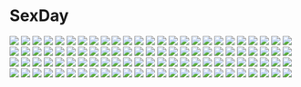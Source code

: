 # SexDay
![](https://konachan.com/jpeg/f6164432e2a3c3c5c0f98fdac5a3aa63/Konachan.com%20-%20296671%20apple228%20blonde_hair%20blue_eyes%20book%20candy%20chocolate%20dress%20drink%20flowers%20food%20long_hair%20original%20rose.jpg)
![](https://konachan.com/image/bb0058e9e7226525fe61f4cd77e901aa/Konachan.com%20-%2023824%20disgaea%20pointed_ears.jpg)
![](https://konachan.com/jpeg/0b450f35a9ff817e78b3c55bc9cab7e7/Konachan.com%20-%20214327%20akabeisoft3%20akizora_momiji%20animal%20cat%20game_cg%20hataraku_otona_no_ren%27ai_jijou%20moon%20night%20scarf%20skirt%20snow%20thighhighs%20tree%20zettai_ryouiki.jpg)
![](https://konachan.com/image/f639bdac4c842ac782d8c8e0497f5594/Konachan.com%20-%20275654%20aqua_eyes%20black%20black_heart%20bodysuit%20breasts%20elbow_gloves%20gloves%20hyperdimension_neptunia%20long_hair%20noire%20signed%20swd3e2%20sword%20weapon%20white_hair%20wings.jpg)
![](https://konachan.com/jpeg/1f7e9008808c6ca457809c3a7380ae6a/Konachan.com%20-%20260978%20demon%20drink%20fate_grand_order%20fate_%28series%29%20food%20fruit%20horns%20navel%20nosuku%20petals%20purple_eyes%20purple_hair%20sake%20short_hair%20signed%20wristwear.jpg)
![](https://konachan.com/image/0c97e8747442de83578fccd9e84a7eb3/Konachan.com%20-%20164159%20black_hair%20green_eyes%20jpeg_artifacts%20kuroki_tomoko%20watashi_ga_motenai_no_wa_dou_kangaetemo_omaera_ga_warui%21.jpg)
![](https://konachan.com/jpeg/f531b03f0061bec92319c07c6ba0cee9/Konachan.com%20-%20148010%202girls%20akemi_homura%20black_hair%20blush%20breasts%20kaname_madoka%20loli%20nipples%20no_bra%20panties%20pantyhose%20pink_hair%20shirt_lift%20suzuki24%20underwear.jpg)
![](https://konachan.com/jpeg/14e4e861e74788e62347a1310230bfeb/Konachan.com%20-%20251753%202girls%20bed%20blonde_hair%20book%20bra%20cropped%20ezusa%20gray_hair%20navel%20orange_eyes%20panties%20shirt%20skirt%20stockings%20thighhighs%20underwear%20yellow_eyes.jpg)
![](https://konachan.com/image/381be1b0ef9f744007024429f8f340ae/Konachan.com%20-%20250508%20anus%20aqua_eyes%20black_hair%20blush%20eyepatch%20panties%20panty_pull%20ponytail%20pussy%20school_uniform%20short_hair%20spread_legs%20spread_pussy%20uncensored%20underwear.jpg)
![](https://konachan.com/image/a0d955ef7798b6539898d49bebfa2864/Konachan.com%20-%20106433%20all_male%20bleach%20kurosaki_ichigo%20male%20mask%20tagme.jpg)
![](https://konachan.com/image/4a6f1a8895337166f6108ad700594519/Konachan.com%20-%2055653%20hatsune_miku%20kagamine_len%20kagamine_rin%20kaito%20male%20megurine_luka%20meiko%20nayu%20nosebleed%20vocaloid.jpg)
![](https://konachan.com/image/0d33dc636900a27603a1d4ed57c071d8/Konachan.com%20-%2069746%20chinese_clothes%20chinese_dress%20dxlsmax_%28lizhimin%29%20hatsune_miku%20panties%20pantyhose%20striped_panties%20twintails%20underwear%20vocaloid.jpg)
![](https://konachan.com/image/3e80f101160e128a62a7ac9291f1d848/Konachan.com%20-%20304488%20all_male%20azumane_asahi%20flowers%20haikyuu%21%21%20kageyama_tobio%20kozume_kenma%20kuroo_tetsuro%20male%20nishinoya_yuu%20oikawa_tooru%20tsukishima_kei%20zzyzzyy.jpg)
![](https://konachan.com/image/508e5b691e51a344e36a630c31fdeb18/Konachan.com%20-%2065183%20hatsune_miku%20megurine_luka%20thighhighs%20twintails%20vocaloid.jpg)
![](https://konachan.com/jpeg/9ec1c117b7efa150997ffb590649645e/Konachan.com%20-%20174277%20brown_hair%20choker%20fairy_fencer_f%20fang_%28fairy_fencer_f%29%20game_cg%20pink_eyes%20pink_hair%20short_hair%20skirt%20thighhighs%20tsunako%20twintails.jpg)
![](https://konachan.com/jpeg/22b4f05e36369339c5a52431604dcd0d/Konachan.com%20-%207358%20carnelian%20japanese_clothes%20kao_no_nai_tsuki%20kuraki_mizuna%20kuraki_suzuna%20miko.jpg)
![](https://konachan.com/image/525149faaa038a9bdc67ac17cba3b003/Konachan.com%20-%20230676%20dragon%20nobody%20original%20stars%20sunset%20watermark%20yk_funa.jpg)
![](https://konachan.com/image/0080425d90c7c497f39d3d008e2e8c36/Konachan.com%20-%2048224%20akatsuki_no_goei%20game_cg%20kurayashiki_tae%20panties%20syangrila%20tomose_shunsaku%20underwear.jpg)
![](https://konachan.com/image/be475ac151dd024c5bdc3e1df768cae0/Konachan.com%20-%20258890%202girls%20blonde_hair%20blush%20boots%20dress%20fang%20garter_belt%20gloves%20hat%20long_hair%20ponytail%20red_eyes%20red_hair%20skirt%20thighhighs%20tomoe_mami%20yellow_eyes.jpg)
![](https://konachan.com/image/18d935110429770d3af7e4f56a84adb7/Konachan.com%20-%2091931%20fan%20feng%20game_cg%20hoshizora_e_kakaru_hashi%20japanese_clothes%20koumoto_madoka%20long_hair%20night%20purple_hair%20ryohka%20yukata.jpg)
![](https://konachan.com/image/7d0baa64af505ca70777814961613e3e/Konachan.com%20-%2011203%20mitsumi_misato%20tagme.jpg)
![](https://konachan.com/image/d95669f4202aaa84b4c4619bdb6f6fdd/Konachan.com%20-%2050719%20anemone%20eureka_seven.jpg)
![](https://konachan.com/image/1ee0ec7b36f750de08a163181df71eae/Konachan.com%20-%2073367%20blonde_hair%20blue_eyes%20kagamine_len%20kagamine_rin%20male%20short_hair%20vocaloid.jpg)
![](https://konachan.com/image/c9da80f604c9af7597916338efb83b87/Konachan.com%20-%2022219%20air%20kannabi_no_mikoto%20wings.jpg)
![](https://konachan.com/image/21deed2d41712e638f9c4612b14f463f/Konachan.com%20-%2045237%20katana%20konpaku_youmu%20myon%20sword%20tokiame%20touhou%20weapon.jpg)
![](https://konachan.com/image/6ad9455217ad45fe8804fed068e30594/Konachan.com%20-%20198513%20blonde_hair%20gray_eyes%20instrument%20long_hair%20miyazono_kaori%20polychromatic%20shigatsu_wa_kimi_no_uso%20sketch%20takano_aya%20violin.jpg)
![](https://konachan.com/image/e9ab2ff907c38296f394f076d9c83f76/Konachan.com%20-%20275299%202girls%20ass%20blue_eyes%20blue_hair%20breasts%20gyudong123%20nipples%20pink_eyes%20pink_hair%20see_through%20shinjou_akane%20shirt%20short_hair%20signed%20ssss.gridman.jpg)
![](https://konachan.com/image/2eb05b4d0a7eaaf106cc96c2e5a0a447/Konachan.com%20-%20171782%20armor%20blue_eyes%20date_a_live%20euforia%20mechagirl%20ruins%20short_hair%20sideboob%20tobiichi_origami%20white_hair.jpg)
![](https://konachan.com/jpeg/23e982d4aa09a7cf142c5954f2b9988d/Konachan.com%20-%20279264%20bed%20cropped%20flowers%20long_hair%20nanaroba_hana%20original%20panties%20pink_hair%20rose%20scan%20twintails%20underwear.jpg)
![](https://konachan.com/image/5482e0bde1fc3aa1e6ea58d5fa9bbf25/Konachan.com%20-%2043315%20clannad%20sakagami_tomoyo.jpg)
![](https://konachan.com/image/7746bf6e5ec2a2814eb51b513b341b46/Konachan.com%20-%20117562%20persona%20persona_4.jpg)
![](https://konachan.com/image/9378267e30b1d72c568ecc76a5c24280/Konachan.com%20-%2011044%20puni_puni_handmaid.jpg)
![](https://konachan.com/image/a8bb9af871e788066b35d26a531de96d/Konachan.com%20-%2025562%20aquaplus%20leaf%20mitsumi_misato%20to_heart%20to_heart_2%20yuzuhara_konomi.jpg)
![](https://konachan.com/image/2b602f912ca6e94570eb1b6427e9d38e/Konachan.com%20-%2073360%20fue.jpg)
![](https://konachan.com/image/c1878524737fbf9baa41c2159ca80e8c/Konachan.com%20-%20172467%20butterfly%20cherry_blossoms%20dress%20fan%20flowers%20hat%20japanese_clothes%20momose_chiaki%20petals%20pink_hair%20saigyouji_yuyuko%20touhou%20tree.jpg)
![](https://konachan.com/jpeg/0939dbb9c3fdd9a97112877a46bdf006/Konachan.com%20-%20306345%20blush%20breasts%20catgirl%20dark_skin%20fang%20flowers%20long_hair%20navel%20nipples%20ogino_atsuki%20original%20red_eyes%20waifu2x%20white_hair%20wristwear.jpg)
![](https://konachan.com/jpeg/c309721d19b63435e0e3c4e7f65af8c6/Konachan.com%20-%20165783%20close%20haiyore%21_nyaruko-san%20long_hair%20nyaruko%20vector%20white_hair.jpg)
![](https://konachan.com/image/0216e6da7ffbcbf711aee609b7511c37/Konachan.com%20-%20177662%20blue_eyes%20bow%20green_eyes%20green_hair%20guitar%20instrument%20long_hair%20male%20necklace%20short_hair%20shorts%20sunaya%20thighhighs%20twintails%20vocaloid%20wand%20wristwear.jpg)
![](https://konachan.com/jpeg/f8c83a8d77ff3ed588ca233063762023/Konachan.com%20-%20118206%20boku_wa_tomodachi_ga_sukunai%20kashiwazaki_sena.jpg)
![](https://konachan.com/jpeg/d681b747f81ad19555622f9c00a1ffd9/Konachan.com%20-%20205189%20blonde_hair%20clownpiece%20long_hair%20pantyhose%20patata%20red_eyes%20touhou%20white.jpg)
![](https://konachan.com/jpeg/8bc5c19878f3e8d27f7d0573659fb31d/Konachan.com%20-%20258895%20annin_doufu%20idolmaster%20idolmaster_cinderella_girls%20idolmaster_cinderella_girls_starlight_stage%20saejima_kiyomi.jpg)
![](https://konachan.com/jpeg/9acc53ea9fbfa21545a32139c3527bb6/Konachan.com%20-%20250544%20bikini%20blue_eyes%20bow%20breasts%20clouds%20green_hair%20hat%20kusada_souta%20navel%20necklace%20original%20ribbons%20scan%20sky%20sunset%20swimsuit%20tree%20watermark.jpg)
![](https://konachan.com/jpeg/ec0a986f15ce8e3cbee463a8182ab395/Konachan.com%20-%20152392%20barefoot%20black_hair%20blonde_hair%20book%20dress%20flowers%20forest%20goggles%20grass%20nico_robin%20one_piece%20ponytail%20portgas_d_ace%20sabo%20short_hair%20tree.jpg)
![](https://konachan.com/jpeg/14fb6b05a1a5485616049b5f7054b9cf/Konachan.com%20-%20230852%20animal_ears%20lpip.jpg)
![](https://konachan.com/image/106b8ff51d744bf6e00632546fea01c4/Konachan.com%20-%20214502%20ass%20bodysuit%20breasts%20cameltoe%20cleavage%20dungeon_and_fighter%20elbow_gloves%20gloves%20haraguroi_you%20long_hair%20red_eyes%20sideboob%20weapon%20white_hair%20wristwear.jpg)
![](https://konachan.com/image/acf09835af69e66692abe509fc7ba92d/Konachan.com%20-%20120304%20hatsune_miku%20inago%20twintails%20vocaloid%20watermark.jpg)
![](https://konachan.com/jpeg/391e3e39083144e00bd3319022573093/Konachan.com%20-%208707%20lucky_star%20nagato_yuki%20suzumiya_haruhi_no_yuutsu%20white.jpg)
![](https://konachan.com/image/f6208de020c64c9a57495e76650eef43/Konachan.com%20-%20183546%20anza_tomo%20barefoot%20bikini%20blush%20brown_hair%20flat_chest%20green_eyes%20idolmaster%20nopan%20otokura_yuuki%20short_hair%20swimsuit%20wristwear.jpg)
![](https://konachan.com/image/164c9516e1b14e0d9737af7aeb01fe5c/Konachan.com%20-%2038245%20ai%20pointed_ears%20tick_tack.jpg)
![](https://konachan.com/image/90c5766b5e6003f57f4d6bebff959b1a/Konachan.com%20-%20294165%20ass%20barefoot%20bed%20breasts%20brown_hair%20hashima_izumi%20maruta_dojo%20nude%20purple_eyes%20saenai_heroine_no_sodatekata%20short_hair.jpg)
![](https://konachan.com/image/c97fe503e250ed1064dc0401f26a9141/Konachan.com%20-%20263360%20bow%20butterfly%20nori_tamago%20pink_hair%20red_eyes%20saigyouji_yuyuko%20short_hair%20touhou.jpg)
![](https://konachan.com/image/2bb5f165d9c9de5c839d26154682d9ff/Konachan.com%20-%20146226%20akai_ringo%20kibitsu_momoko%20kiriki_alice%20kiriki_liszt%20majolica_le_fay%20morino_ryoushi%20ookami_ryouko%20suzumeko%20tsurugaya_otsuu%20urashima_tarou%20usami_mimi.jpg)
![](https://konachan.com/image/9b3ea0c8fb60470f860cd696ee60a0a9/Konachan.com%20-%20259600%20blush%20choker%20close%20dress%20gray_hair%20idolmaster%20idolmaster_cinderella_girls%20junp%20kanzaki_ranko%20long_hair%20red_eyes%20summer_dress%20twintails%20umbrella.jpg)
![](https://konachan.com/jpeg/e2ca61e79537425d74b2e1b0925d2775/Konachan.com%20-%2062920%20blue_eyes%20blush%20breasts%20censored%20clochette%20daikanyama_sumire%20long_hair%20nipples%20no_bra%20open_shirt%20oshiki_hitoshi%20panties%20suzunone_seven%20underwear%20wet.jpg)
![](https://konachan.com/image/f4e62298e48b81d94b3d1af364b129cd/Konachan.com%20-%2048826%20code_geass%20kururugi_suzaku%20nunnally_lamperouge%20nunnally_vi_britannia.jpg)
![](https://konachan.com/image/42717794cc1c80dd11e6b4fd9b442731/Konachan.com%20-%20107468%20blue_eyes%20breasts%20cleavage%20kantaka%20koihime_musou%20sousou%20third-party_edit%20white.jpg)
![](https://konachan.com/image/4fccb3c3549c4af930c39141d8dec089/Konachan.com%20-%20262147%20book%20bow%20choker%20garter_belt%20glasses%20green_hair%20long_hair%20magic%20navel%20orange_eyes%20pointed_ears%20skirt%20square_enix%20thighhighs%20twintails%20wristwear.jpg)
![](https://konachan.com/image/c7a9d0a94e2242c61cd2e859898d5686/Konachan.com%20-%2033423%20edward_elric%20envy%20fullmetal_alchemist%20wrath.jpg)
![](https://konachan.com/jpeg/b4465cf3b2417e83bafe7b35aebd8636/Konachan.com%20-%20150934%20censored%20game_cg%20narusawa_sora%20nopan%20onomatope%2A%20ore_to_5-nin_no_yome-san_ga_raburabu_nano_wa_mirai_kara_kita_aka-chan_no_okage_ni_chigainai%21%3F%20pussy.jpg)
![](https://konachan.com/image/4bd4dda7c7384a09c87f9d329d4a6629/Konachan.com%20-%2034159%20animal_ears%20clouds%20dress%20horo%20long_hair%20ookami_to_koushinryou%20orange_hair%20red_eyes%20sky%20tail%20wolfgirl.jpg)
![](https://konachan.com/image/69604238d12ebff512db10aec6ac3b86/Konachan.com%20-%2036393%20blue%20kuroki_yasunori%20noda_megumi%20nodame_cantabile.jpg)
![](https://konachan.com/image/c2cdf805cf5c3f2adfe48bf77cdda0f8/Konachan.com%20-%20291822%20blue_eyes%20blush%20breasts%20edelgard_von_hresvelg%20fire_emblem%20long_hair%20navel%20nipples%20nude%20pussy%20tofuubear%20uncensored%20watermark%20white_hair.jpg)
![](https://konachan.com/jpeg/e1d09fd90eeb59881eddc3fbaff6171e/Konachan.com%20-%2017996%20dominura%20simoun.jpg)
![](https://konachan.com/jpeg/6468bdab85d3a987df7037c0176758a9/Konachan.com%20-%20115394%20hatsune_miku%20vocaloid%20yuki_miku.jpg)
![](https://konachan.com/jpeg/90376777b69fc47e90d20c90f08b9a8a/Konachan.com%20-%20252537%202girls%20animal_ears%20barefoot%20bath%20blonde_hair%20blue_eyes%20blue_hair%20breasts%20nude%20red_eyes%20shea_haulia%20sideboob%20takayaki%20towel%20water%20wet%20yue_%28arifureta%29.jpg)
![](https://konachan.com/jpeg/778164eb064e6bc4b9dac9fe824df5c1/Konachan.com%20-%20106941%20blonde_hair%20d-eve_in_you%20dress%20gokokukyou%20microphone%20yusa_shoko%20zoom_layer.jpg)
![](https://konachan.com/image/292191037a1e65261bd3c5984ac8761f/Konachan.com%20-%2056318%20bikini%20blue_hair%20blush%20crying%20hat%20hinanawi_tenshi%20long_hair%20open_shirt%20red_eyes%20swimsuit%20touhou%20water.jpg)
![](https://konachan.com/image/c9f6c5d6447ace4f02dcd663d03b3bbf/Konachan.com%20-%20181571%2035_%28pixiv%29%20blue_hair%20bow%20dress%20furudo_erika%20long_hair%20male%20polychromatic%20red_hair%20scythe%20short_hair%20skull%20tie%20twintails%20ushiromiya_battler%20weapon.jpg)
![](https://konachan.com/image/d6478a47a10ef94e156f4e1d6a358a85/Konachan.com%20-%20147047%20blue_hair%20elbow_gloves%20gloves%20idolmaster%20idolmaster_cinderella_girls%20koshimizu_sachiko%20panties%20tagme%20thighhighs%20underwear%20yu-ta.jpg)
![](https://konachan.com/image/db607d69ec24a0dc3b6f8fe3eaf573dd/Konachan.com%20-%20185236%20animal_ears%20breasts%20catgirl%20chain%20collar%20green_eyes%20horns%20nipples%20nude%20original%20psyk%20tail%20wings.jpg)
![](https://konachan.com/image/609bb6ddf86269c9deecdedb95f8d0ef/Konachan.com%20-%20118577%202girls%20blonde_hair%20blue_eyes%20blush%20breasts%20cleavage%20dress%20game_cg%20jpeg_artifacts%20long_hair%20orangette%20purple_eyes%20red_hair%20revolving_summoner%20weapon.jpg)
![](https://konachan.com/jpeg/cf7477f2af9f87f98ebcf2e1a7d93fad/Konachan.com%20-%20250100%20black_eyes%20black_hair%20dress%20matsunaga_kouyou%20original%20school_swimsuit%20short_hair%20swimsuit%20upskirt.jpg)
![](https://konachan.com/image/9741be277fbac56dc8aff776d596443d/Konachan.com%20-%2063922%20favorite%20game_cg%20hoshizora_no_memoria%20night%20ototsu_yume%20ribbons%20stars%20white_hair%20yellow_eyes.jpg)
![](https://konachan.com/image/f6deb1c7ed38a2615e543a48538606c0/Konachan.com%20-%2083938%20blood%20boots%20brown_hair%20dress%20gray_hair%20group%20gun%20knife%20long_hair%20mecha_hisui%20melty_blood%20red_eyes%20ribbons%20wallachia%20weapon%20white_len%20yellow_eyes.jpg)
![](https://konachan.com/jpeg/139eb181b2048e3d84472f04e3f0f284/Konachan.com%20-%20256604%20breasts%20brown_eyes%20brown_hair%20couch%20kneehighs%20long_hair%20n.g.%20nipples%20no_bra%20original%20panties%20shirt_lift%20skirt_lift%20spread_legs%20underwear.jpg)
![](https://konachan.com/image/686ec43b1b808523ba7e94461cebb6d8/Konachan.com%20-%2086086%20hiraoka_masamune%20japanese_clothes%20landscape%20miko%20original%20polychromatic%20scenic%20water%20waterfall.jpg)
![](https://konachan.com/image/143ebd997e4f4583067c119b3e08cc0b/Konachan.com%20-%2053438%20akiyama_mio%20black_hair%20blush%20breasts%20guitar%20hat%20instrument%20k-on%21%20long_hair%20monochrome%20nipples%20nude%20thighhighs%20white.jpg)
![](https://konachan.com/jpeg/68fbcd8748d5117dc804fbc492177aa3/Konachan.com%20-%20304261%20animal_ears%20building%20city%20clouds%20cropped%20dark%20garter_belt%20gloves%20gray_hair%20megumu%20original%20purple_eyes%20rain%20signed%20skirt%20sky%20sword%20tail%20water%20weapon.jpg)
![](https://konachan.com/image/f951456a8ead98bc6095dfafaf45b51d/Konachan.com%20-%2086951%20autumn%20black_hair%20hat%20kneehighs%20leaves%20night%20shameimaru_aya%20sky%20sleeping%20stars%20tie%20touhou%20tree%20umami.jpg)
![](https://konachan.com/image/03de4507e0d7383fdb118c30d4a042cb/Konachan.com%20-%20114242%20maki%20michishio_nagasumi%20seto_no_hanayome%20zenigata_mawari.jpg)
![](https://konachan.com/image/c6582310842a4a388fa5ac120ca772f2/Konachan.com%20-%20149995%20feldt_grace%20mobile_suit_gundam%20mobile_suit_gundam_00%20navel%20nipples%20nude%20red_hair%20tadano_akira%20thighhighs.jpg)
![](https://konachan.com/image/8d4863b680ba243e8bfccf0729800f78/Konachan.com%20-%2025679%20blood%20higurashi_no_naku_koro_ni%20knife%20ryuuguu_rena.jpeg)
![](https://konachan.com/jpeg/4a69e704a568446b7fda509985738d79/Konachan.com%20-%2020089%20close%20suzumiya_haruhi%20suzumiya_haruhi_no_yuutsu.jpg)
![](https://konachan.com/image/0a833f5c15e4e9c59d528fcd8cfe5965/Konachan.com%20-%20149272%20black_hair%20blue_eyes%20breasts%20brown_hair%20glasses%20green_eyes%20konori_mii%20long_hair%20navel%20nipples%20nude%20pink_hair%20pussy%20short_hair%20uncensored%20wink.jpg)
![](https://konachan.com/image/a215c02786e377fb6d5a3fd5c43ee072/Konachan.com%20-%2010064%20bikini%20hayate_no_gotoku%20katsura_hinagiku%20swimsuit%20taka_tony%20water.jpg)
![](https://konachan.com/image/31bb2e3dd012e593b38ce6af8a48c808/Konachan.com%20-%20185105%20grandia_bing%20kousaka_honoka%20love_live%21_school_idol_project%20minami_kotori%20nishikino_maki%20skirt%20sonoda_umi%20thighhighs%20yazawa_nico.jpg)
![](https://konachan.com/jpeg/bf80ad79d52037d121e9653f7cc0e607/Konachan.com%20-%20292573%20black_hair%20butterfly%20flowers%20garter_belt%20japanese_clothes%20kochou_shinobu%20purple%20purple_eyes%20rimuu%20short_hair%20sword%20uniform%20watermark%20weapon.jpg)
![](https://konachan.com/jpeg/322d23ea718a8f4a18d96ed7936268dc/Konachan.com%20-%20222404%20blue_eyes%20green_hair%20hatsune_miku%20long_hair%20noa_%28nyowaa417%29%20skirt%20thighhighs%20tie%20twintails%20vocaloid%20zettai_ryouiki.jpg)
![](https://konachan.com/image/654af87ad8332d4313f1c66bd37f41c5/Konachan.com%20-%2012200%20kumo_no_mukou_yakusoku_no_basho%20shinkai_makoto.jpg)
![](https://konachan.com/image/21f82488cb47942fd6c6c01b0a2598da/Konachan.com%20-%20275471%202girls%20ass%20barefoot%20bikini%20blue_eyes%20blush%20breasts%20cleavage%20horns%20hug%20long_hair%20navel%20randou%20rastina%20sketch%20swimsuit%20underboob%20wristwear%20yuri.jpg)
![](https://konachan.com/image/781e23625857725e6cae9a1b4dab504e/Konachan.com%20-%20208765%202girls%20blonde_hair%20blue_eyes%20dress%20hat%20headband%20ibuki_notsu%20kirisame_marisa%20long_hair%20short_hair%20stars%20touhou%20witch%20witch_hat%20yellow_eyes.jpg)
![](https://konachan.com/image/d08db91f7150e50deaa349e096c348b6/Konachan.com%20-%20144539%20blonde_hair%20bra%20breasts%20cleavage%20food%20ice_cream%20liong%20long_hair%20open_shirt%20orange_eyes%20original%20panties%20socks%20underwear%20water%20wet.jpg)
![](https://konachan.com/jpeg/c01e8d9d784e67a874866c8c8569c7fc/Konachan.com%20-%20195159%20breasts%20bunny%20cleavage%20green_eyes%20green_hair%20komimiyako%20panties%20short_hair%20socks%20underwear%20wynn_the_wind_charmer%20yu-gi-oh.jpg)
![](https://konachan.com/image/8f0ec389890b01ff6cb59ede17c0a3a8/Konachan.com%20-%20197727%20deathwing%20dragon%20fire%20red%20world_of_warcraft.jpg)
![](https://konachan.com/jpeg/a551d5f361a0b246c4523b377fe2003c/Konachan.com%20-%20270668%20animal_ears%20azur_lane%20blue_eyes%20blue_hair%20blush%20breasts%20foxgirl%20long_hair%20navel%20nipples%20nude%20ponytail%20pussy%20rotkappchen888%20tail%20uncensored.jpg)
![](https://konachan.com/image/4fb23de9892300bb5340684151c25290/Konachan.com%20-%2073662%20blush%20breasts%20etou_%28cherry7%29%20hat%20long_hair%20moon%20patchouli_knowledge%20purple_eyes%20purple_hair%20ribbons%20touhou.jpg)
![](https://konachan.com/image/b9bf7ecbc11e1b2cabafdfd11068b3dc/Konachan.com%20-%20107504%20hatsune_miku%20jpeg_artifacts%20karamoneeze%20vocaloid.jpg)
![](https://konachan.com/image/90785bfdf072d92d692cd5776fe3fb02/Konachan.com%20-%20161991%20breasts%20censored%20garter%20hu_sea%20nipples%20purple_eyes%20red_hair%20swimsuit%20tagme%20twintails.jpg)
![](https://konachan.com/jpeg/8e1de0c4963ef3273bf04bc03a775c30/Konachan.com%20-%20261675%20black_hair%20bra%20breasts%20close%20de_ra_u_e_a%20game_cg%20headband%20long_hair%20nipples%20open_shirt%20purple_eyes%20school_uniform%20skirt%20squeez%20underwear.jpg)
![](https://konachan.com/image/0385b14cd94ba012c43ec2ee792c2afe/Konachan.com%20-%2044371%20black_hair%20long_hair%20tagme.jpg)
